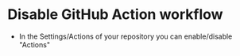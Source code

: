 # Disable GitHub Action workflow


* In the Settings/Actions of your repository you can enable/disable "Actions"


